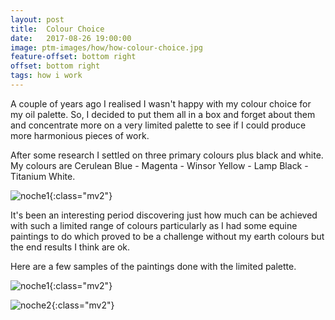```yaml
---
layout: post
title:  Colour Choice
date:   2017-08-26 19:00:00
image: ptm-images/how/how-colour-choice.jpg
feature-offset: bottom right
offset: bottom right
tags: how i work
---
```


A couple of years ago I realised I wasn't happy with my colour choice for my oil palette. So, I decided to put them all in a box and forget about them and concentrate more on a very limited palette to see if I could produce more harmonious pieces of work.

After some research I settled on three primary colours plus black and white.
My colours are Cerulean Blue - Magenta - Winsor Yellow - Lamp Black - Titanium White.

![noche1]({{site.baseurl}}/ptm-images/how/how-colour-choice.jpg){:class="mv2"}

It's been an interesting period discovering just how much can be achieved with such a limited range of colours particularly as I had some equine paintings to do which proved to be a challenge without my earth colours but the end results I think are ok.

Here are a few samples of the paintings done with the limited palette.

![noche1]({{site.baseurl}}/ptm-images/portrait/portrait-1.jpg){:class="mv2"}

![noche2]({{site.baseurl}}/ptm-images/equine/equine-0.jpg){:class="mv2"}